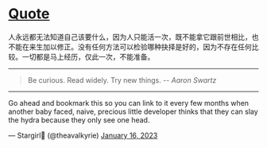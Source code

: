 # [Quote](https://github.com/shyn/shyn.github.io/issues/7)

人永远都无法知道自己该要什么，因为人只能活一次，既不能拿它跟前世相比，也不能在来生加以修正。没有任何方法可以检验哪种抉择是好的，因为不存在任何比较。一切都是马上经历，仅此一次，不能准备。

---

> Be curious. Read widely. Try new things. 
> -- <cite>Aaron Swartz</cite>



---

Go ahead and bookmark this so you can link to it every few months when another baby faced, naive, precious little developer thinks that they can slay the hydra because they only see one head.


— Stargirl🌠 (@theavalkyrie) [January 16, 2023](https://twitter.com/theavalkyrie/status/1614843364289179649)